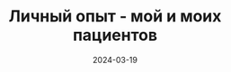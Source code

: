 ---
title: "Личный опыт - мой и моих пациентов"
description: Можно ли вылечиться от трихотилломании? В этой категории вы найдете статьи, посвященные личному опыту борьбы с ТТМ и истории излечения от трихотилломании.
layout: category
category_name: "Личный опыт"
date: 2024-03-19
permalink: "/categories/experience.html"
image:
    url: /assets/img/2024/taylor-hernandez-NK-N6coeI5Y-unsplash-1.jpg
---